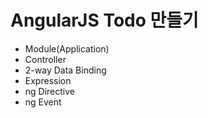 # AngularJS Todo 만들기

- Module(Application)
- Controller
- 2-way Data Binding
- Expression
- ng Directive
- ng Event

